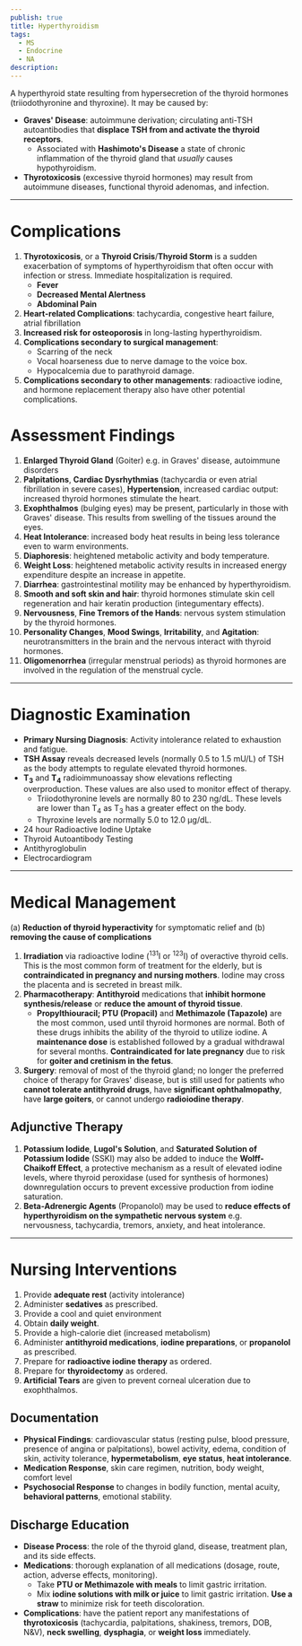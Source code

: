 ```yaml
---
publish: true
title: Hyperthyroidism
tags:
  - MS
  - Endocrine
  - NA
description: 
---
```

A hyperthyroid state resulting from hypersecretion of the thyroid hormones (triiodothyronine and thyroxine). It may be caused by:
- **Graves' Disease**: autoimmune derivation; circulating anti-TSH autoantibodies that **displace TSH from and activate the thyroid receptors**.
	- Associated with **Hashimoto's Disease** a state of chronic inflammation of the thyroid gland that *usually* causes hypothyroidism.
- **Thyrotoxicosis** (excessive thyroid hormones) may result from autoimmune diseases, functional thyroid adenomas, and infection.

___

# Complications
1. **Thyrotoxicosis**, or a **Thyroid Crisis**/**Thyroid Storm** is a sudden exacerbation of symptoms of hyperthyroidism that often occur with infection or stress. Immediate hospitalization is required.
	- **Fever**
	- **Decreased Mental Alertness**
	- **Abdominal Pain**
2. **Heart-related Complications**: tachycardia, congestive heart failure, atrial fibrillation
3. **Increased risk for osteoporosis** in long-lasting hyperthyroidism.
4. **Complications secondary to surgical management**:
	- Scarring of the neck
	- Vocal hoarseness due to nerve damage to the voice box.
	- Hypocalcemia due to parathyroid damage.
5. **Complications secondary to other managements**: radioactive iodine, and hormone replacement therapy also have other potential complications.
# Assessment Findings
1. **Enlarged Thyroid Gland** (Goiter) e.g. in Graves' disease, autoimmune disorders
2. **Palpitations**, **Cardiac Dysrhythmias** (tachycardia or even atrial fibrillation in severe cases), **Hypertension**, increased cardiac output: increased thyroid hormones stimulate the heart.
3. **Exophthalmos** (bulging eyes) may be present, particularly in those with Graves' disease. This results from swelling of the tissues around the eyes.
4. **Heat Intolerance**: increased body heat results in being less tolerance even to warm environments.
5. **Diaphoresis**: heightened metabolic activity and body temperature.
6. **Weight Loss**: heightened metabolic activity results in increased energy expenditure despite an increase in appetite.
7. **Diarrhea**: gastrointestinal motility may be enhanced by hyperthyroidism.
8. **Smooth and soft skin and hair**: thyroid hormones stimulate skin cell regeneration and hair keratin production (integumentary effects).
9. **Nervousness**, **Fine Tremors of the Hands**: nervous system stimulation by the thyroid hormones.
10. **Personality Changes**, **Mood Swings**, **Irritability**, and **Agitation**: neurotransmitters in the brain and the nervous interact with thyroid hormones.
11. **Oligomenorrhea** (irregular menstrual periods) as thyroid hormones are involved in the regulation of the menstrual cycle.

___

# Diagnostic Examination
- **Primary Nursing Diagnosis**: Activity intolerance related to exhaustion and fatigue.
- **TSH Assay** reveals decreased levels (normally 0.5 to 1.5 mU/L) of TSH as the body attempts to regulate elevated thyroid hormones.
- **T<sub>3</sub>** and **T<sub>4</sub>** radioimmunoassay show elevations reflecting overproduction. These values are also used to monitor effect of therapy.
	- Triiodothyronine levels are normally 80 to 230 ng/dL. These levels are lower than T<sub>4</sub> as T<sub>3</sub> has a greater effect on the body.
	- Thyroxine levels are normally 5.0 to 12.0 μg/dL.
- 24 hour Radioactive Iodine Uptake
- Thyroid Autoantibody Testing
- Antithyroglobulin
- Electrocardiogram

___

# Medical Management
(a) **Reduction of thyroid hyperactivity** for symptomatic relief and (b) **removing the cause of complications**
1. **Irradiation** via radioactive Iodine (<sup>131</sup>I or <sup>123</sup>I) of overactive thyroid cells. This is the most common form of treatment for the elderly, but is **contraindicated in pregnancy and nursing mothers**. Iodine may cross the placenta and is secreted in breast milk.
2. **Pharmacotherapy**: **Antithyroid** medications that **inhibit hormone synthesis/release** or **reduce the amount of thyroid tissue**.
	- **Propylthiouracil; PTU (Propacil)** and **Methimazole (Tapazole)** are the most common, used until thyroid hormones are normal. Both of these drugs inhibits the ability of the thyroid to utilize iodine. A **maintenance dose** is established followed by a gradual withdrawal for several months. **Contraindicated for late pregnancy** due to risk for **goiter and cretinism in the fetus**.
3. **Surgery**: removal of most of the thyroid gland; no longer the preferred choice of therapy for Graves' disease, but is still used for patients who **cannot tolerate antithyroid drugs**, have **significant ophthalmopathy**, have **large goiters**, or cannot undergo **radioiodine therapy**.
## Adjunctive Therapy
1. **Potassium Iodide**, **Lugol's Solution**, and **Saturated Solution of Potassium Iodide** (SSKI) may also be added to induce the **Wolff-Chaikoff Effect**, a protective mechanism as a result of elevated iodine levels, where thyroid peroxidase (used for synthesis of hormones) downregulation occurs to prevent excessive production from iodine saturation.
2. **Beta-Adrenergic Agents** (Propanolol) may be used to **reduce effects of hyperthyroidism on the sympathetic nervous system** e.g. nervousness, tachycardia, tremors, anxiety, and heat intolerance.

___

# Nursing Interventions
1. Provide **adequate rest** (activity intolerance)
2. Administer **sedatives** as prescribed.
3. Provide a cool and quiet environment
4. Obtain **daily weight**.
5. Provide a high-calorie diet (increased metabolism)
6. Administer **antithyroid medications**, **iodine preparations**, or **propanolol** as prescribed.
7. Prepare for **radioactive iodine therapy** as ordered.
8. Prepare for **thyroidectomy** as ordered.
9. **Artificial Tears** are given to prevent corneal ulceration due to exophthalmos.
## Documentation
- **Physical Findings**: cardiovascular status (resting pulse, blood pressure, presence of angina or palpitations), bowel activity, edema, condition of skin, activity tolerance, **hypermetabolism**, **eye status**, **heat intolerance**.
- **Medication Response**, skin care regimen, nutrition, body weight, comfort level
- **Psychosocial Response** to changes in bodily function, mental acuity, **behavioral patterns**, emotional stability.
## Discharge Education
- **Disease Process**: the role of the thyroid gland, disease, treatment plan, and its side effects.
- **Medications**: thorough explanation of all medications (dosage, route, action, adverse effects, monitoring).
	- Take **PTU or Methimazole with meals** to limit gastric irritation.
	- Mix **iodine solutions with milk or juice** to limit gastric irritation. **Use a straw** to minimize risk for teeth discoloration.
- **Complications**: have the patient report any manifestations of **thyrotoxicosis** (tachycardia, palpitations, shakiness, tremors, DOB, N&V), **neck swelling**, **dysphagia**, or **weight loss** immediately.
